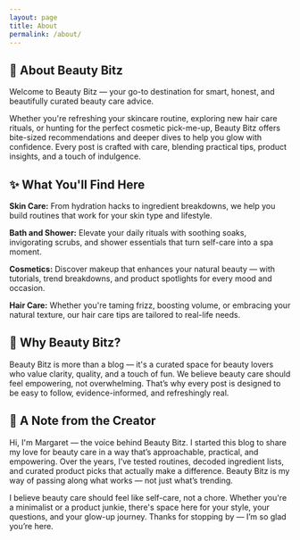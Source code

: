 ```yaml
---
layout: page
title: About
permalink: /about/
---
```


## 💖 About Beauty Bitz
Welcome to Beauty Bitz — your go-to destination for smart, honest, and beautifully curated beauty care advice.

Whether you're refreshing your skincare routine, exploring new hair care rituals, or hunting for the perfect cosmetic pick-me-up, Beauty Bitz offers bite-sized recommendations and deeper dives to help you glow with confidence. Every post is crafted with care, blending practical tips, product insights, and a touch of indulgence.

## ✨ What You'll Find Here
**Skin Care:** From hydration hacks to ingredient breakdowns, we help you build routines that work for your skin type and lifestyle.

**Bath and Shower:** Elevate your daily rituals with soothing soaks, invigorating scrubs, and shower essentials that turn self-care into a spa moment.

**Cosmetics:** Discover makeup that enhances your natural beauty — with tutorials, trend breakdowns, and product spotlights for every mood and occasion.

**Hair Care:** Whether you're taming frizz, boosting volume, or embracing your natural texture, our hair care tips are tailored to real-life needs.

## 🌸 Why Beauty Bitz?
Beauty Bitz is more than a blog — it's a curated space for beauty lovers who value clarity, quality, and a touch of fun. We believe beauty care should feel empowering, not overwhelming. That’s why every post is designed to be easy to follow, evidence-informed, and refreshingly real.

## 💬 A Note from the Creator
Hi, I'm Margaret — the voice behind Beauty Bitz. I started this blog to share my love for beauty care in a way that’s approachable, practical, and empowering. Over the years, I’ve tested routines, decoded ingredient lists, and curated product picks that actually make a difference. Beauty Bitz is my way of passing along what works — not just what’s trending.

I believe beauty care should feel like self-care, not a chore. Whether you're a minimalist or a product junkie, there's space here for your style, your questions, and your glow-up journey. Thanks for stopping by — I’m so glad you’re here.

<style>
  @media only screen and (min-width: 820px) and (max-width: 2000px) {
  /* Indent Content  */  
  .site-name {
    margin-top: -10px;
  }  

 .page {
    width: 800px;
    margin-left: 100px;
    margin-right: 50px;
  }

  } /*End Desktop */

   @media only screen and (max-width: 780px) { 
    .page {
    margin-left: 15px;
    margin-right: 20px;
    }

  } /* End Mobile */  
</style>
